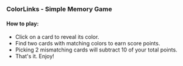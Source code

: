 ### ColorLinks - Simple Memory Game

#### How to play:

* Click on a card to reveal its color.
* Find two cards with matching colors to earn score points.
* Picking 2 mismatching cards will subtract 10 of your total points.
* That's it. Enjoy!
